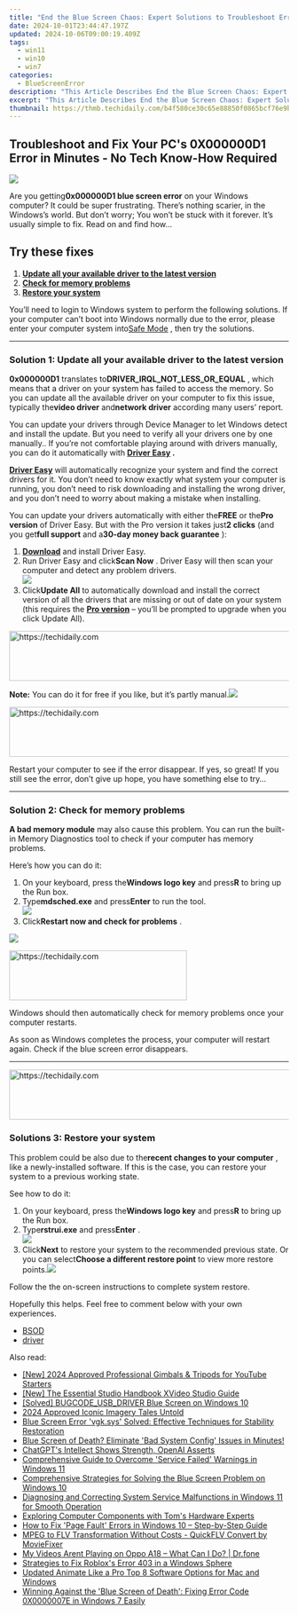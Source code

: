 ```yaml
---
title: "End the Blue Screen Chaos: Expert Solutions to Troubleshoot Error 0xC000021A in Windows 11 and 8"
date: 2024-10-01T23:44:47.197Z
updated: 2024-10-06T09:00:19.409Z
tags:
  - win11
  - win10
  - win7
categories:
  - BlueScreenError
description: "This Article Describes End the Blue Screen Chaos: Expert Solutions to Troubleshoot Error 0xC000021A in Windows 11 and 8"
excerpt: "This Article Describes End the Blue Screen Chaos: Expert Solutions to Troubleshoot Error 0xC000021A in Windows 11 and 8"
thumbnail: https://thmb.techidaily.com/b4f580ce30c65e88850f0865bcf76e9b30f93eff5e8a5ffb4e4a9c4a1397858e.jpg
---
```


## Troubleshoot and Fix Your PC's 0X000000D1 Error in Minutes - No Tech Know-How Required

![](https://images.drivereasy.com/wp-content/uploads/2018/09/Snap2.png)

 Are you getting**0x000000D1 blue screen error** on your Windows computer? It could be super frustrating. There’s nothing scarier, in the Windows’s world. But don’t worry; You won’t be stuck with it forever. It’s usually simple to fix. Read on and find how…

## Try these fixes

1. [**Update all your available driver to the latest version**](https://tools.techidaily.com/drivereasy/download/)
2. **[Check for memory problems](https://tools.techidaily.com/drivereasy/download/)**
3. **[Restore your system](https://tools.techidaily.com/drivereasy/download/)**

 You’ll need to login to Windows system to perform the following solutions. If your computer can’t boot into Windows normally due to the error, please enter your computer system into[Safe Mode](https://tools.techidaily.com/drivereasy/download/) , then try the solutions.

---

### Solution 1: Update all your available driver to the latest version

**0x000000D1** translates to**DRIVER\_IRQL\_NOT\_LESS\_OR\_EQUAL** , which means that a driver on your system has failed to access the memory. So you can update all the available driver on your computer to fix this issue, typically the**video driver** and**network driver** according many users’ report.

 You can update your drivers through Device Manager to let Windows detect and install the update. But you need to verify all your drivers one by one manually.. If you’re not comfortable playing around with drivers manually, you can do it automatically with **[Driver Easy](https://tools.techidaily.com/drivereasy/download/) .**

**[Driver Easy](https://tools.techidaily.com/drivereasy/download/)**  will automatically recognize your system and find the correct drivers for it. You don’t need to know exactly what system your computer is running, you don’t need to risk downloading and installing the wrong driver, and you don’t need to worry about making a mistake when installing.

 You can update your drivers automatically with either the**FREE** or the**Pro version** of Driver Easy. But with the Pro version it takes just**2 clicks** (and you get**full support** and a**30-day money back guarantee** ):

1. **[Download](https://tools.techidaily.com/drivereasy/download/)**  and install Driver Easy.
2. Run Driver Easy and click**Scan Now** . Driver Easy will then scan your computer and detect any problem drivers.  
![](https://images.drivereasy.com/wp-content/uploads/2018/09/img_5b8cfebf6571e.jpg)
3. Click**Update All** to automatically download and install the correct version of all the drivers that are missing or out of date on your system (this requires the **[Pro version](https://tools.techidaily.com/drivereasy/download/)**  – you’ll be prompted to upgrade when you click Update All).  

<!-- affiliate ads begin -->
<a href="https://appsumo.8odi.net/c/5597632/2144276/7443" target="_top" id="2144276">
  <img src="//a.impactradius-go.com/display-ad/7443-2144276" border="0" alt="https://techidaily.com" width="728" height="90"/>
</a>
<img height="0" width="0" src="https://appsumo.8odi.net/i/5597632/2144276/7443" style="position:absolute;visibility:hidden;" border="0" />
<!-- affiliate ads end -->

**Note:** You can do it for free if you like, but it’s partly manual.![](https://images.drivereasy.com/wp-content/uploads/2018/09/img_5b8cffe964db3.jpg)

<!-- affiliate ads begin -->
<a href="https://appsumo.8odi.net/c/5597632/2137380/7443" target="_top" id="2137380">
  <img src="//a.impactradius-go.com/display-ad/7443-2137380" border="0" alt="https://techidaily.com" width="728" height="90"/>
</a>
<img height="0" width="0" src="https://appsumo.8odi.net/i/5597632/2137380/7443" style="position:absolute;visibility:hidden;" border="0" />
<!-- affiliate ads end -->

 Restart your computer to see if the error disappear. If yes, so great! If you still see the error, don’t give up hope, you have something else to try…

---

### Solution 2: Check for memory problems

**A bad memory module** may also cause this problem. You can run the built-in Memory Diagnostics tool to check if your computer has memory problems.

Here’s how you can do it:

1. On your keyboard, press the**Windows logo key** and press**R** to bring up the Run box.
2. Type**mdsched.exe** and press**Enter** to run the tool.  
![](https://images.drivereasy.com/wp-content/uploads/2018/09/img_5b8d00474dff3.jpg)
3. Click**Restart now and check for problems** .  

![](https://images.drivereasy.com/wp-content/uploads/2018/09/img_5b8d0065d2532.jpg)

<!-- affiliate ads begin -->
<a href="https://bluettius.sjv.io/c/5597632/2139113/17108" target="_top" id="2139113">
  <img src="//a.impactradius-go.com/display-ad/17108-2139113" border="0" alt="https://techidaily.com" width="320" height="90"/>
</a>
<img height="0" width="0" src="https://bluettius.sjv.io/i/5597632/2139113/17108" style="position:absolute;visibility:hidden;" border="0" />
<!-- affiliate ads end -->

 Windows should then automatically check for memory problems once your computer restarts.

 As soon as Windows completes the process, your computer will restart again. Check if the blue screen error disappears.

---

<!-- affiliate ads begin -->
<a href="https://appsumo.8odi.net/c/5597632/2082527/7443" target="_top" id="2082527">
  <img src="//a.impactradius-go.com/display-ad/7443-2082527" border="0" alt="https://techidaily.com" width="728" height="90"/>
</a>
<img height="0" width="0" src="https://appsumo.8odi.net/i/5597632/2082527/7443" style="position:absolute;visibility:hidden;" border="0" />
<!-- affiliate ads end -->

### Solutions 3: Restore your system

 This problem could be also due to the**recent changes to your computer** , like a newly-installed software. If this is the case, you can restore your system to a previous working state.

See how to do it:

1. On your keyboard, press the**Windows logo key** and press**R** to bring up the Run box.
2. Type**rstrui.exe** and press**Enter** .  
![](https://images.drivereasy.com/wp-content/uploads/2018/09/img_5b8d00a9dd171.jpg)
3. Click**Next** to restore your system to the recommended previous state. Or you can select**Choose a different restore point** to view more restore points.![](https://images.drivereasy.com/wp-content/uploads/2018/09/img_5b8d00d8b78f7.jpg)

Follow the the on-screen instructions to complete system restore.

 Hopefully this helps. Feel free to comment below with your own experiences.

* [BSOD](https://tools.techidaily.com/drivereasy/download/)
* [driver](https://tools.techidaily.com/drivereasy/download/)

<ins class="adsbygoogle"
     style="display:block"
     data-ad-format="autorelaxed"
     data-ad-client="ca-pub-7571918770474297"
     data-ad-slot="1223367746"></ins>

<ins class="adsbygoogle"
     style="display:block"
     data-ad-client="ca-pub-7571918770474297"
     data-ad-slot="8358498916"
     data-ad-format="auto"
     data-full-width-responsive="true"></ins>

<span class="atpl-alsoreadstyle">Also read:</span>
<div><ul>
<li><a href="https://fox-links.techidaily.com/new-2024-approved-professional-gimbals-and-tripods-for-youtube-starters/"><u>[New] 2024 Approved Professional Gimbals & Tripods for YouTube Starters</u></a></li>
<li><a href="https://fox-info.techidaily.com/new-the-essential-studio-handbook-xvideo-studio-guide/"><u>[New] The Essential Studio Handbook XVideo Studio Guide</u></a></li>
<li><a href="https://blue-screen-error.techidaily.com/solved-bugcodeusbdriver-blue-screen-on-windows-10/"><u>[Solved] BUGCODE_USB_DRIVER Blue Screen on Windows 10</u></a></li>
<li><a href="https://fox-cloud.techidaily.com/2024-approved-iconic-imagery-tales-untold/"><u>2024 Approved Iconic Imagery Tales Untold</u></a></li>
<li><a href="https://blue-screen-error.techidaily.com/blue-screen-error-vgksys-solved-effective-techniques-for-stability-restoration/"><u>Blue Screen Error 'vgk.sys' Solved: Effective Techniques for Stability Restoration</u></a></li>
<li><a href="https://blue-screen-error.techidaily.com/1723199698884-blue-screen-of-death-eliminate-bad-system-config-issues-in-minutes/"><u>Blue Screen of Death? Eliminate 'Bad System Config' Issues in Minutes!</u></a></li>
<li><a href="https://tech-haven.techidaily.com/chatgpts-intellect-shows-strength-openai-asserts/"><u>ChatGPT's Intellect Shows Strength, OpenAI Asserts</u></a></li>
<li><a href="https://blue-screen-error.techidaily.com/comprehensive-guide-to-overcome-service-failed-warnings-in-windows-11/"><u>Comprehensive Guide to Overcome 'Service Failed' Warnings in Windows 11</u></a></li>
<li><a href="https://blue-screen-error.techidaily.com/comprehensive-strategies-for-solving-the-blue-screen-problem-on-windows-10/"><u>Comprehensive Strategies for Solving the Blue Screen Problem on Windows 10</u></a></li>
<li><a href="https://blue-screen-error.techidaily.com/diagnosing-and-correcting-system-service-malfunctions-in-windows-11-for-smooth-operation/"><u>Diagnosing and Correcting System Service Malfunctions in Windows 11 for Smooth Operation</u></a></li>
<li><a href="https://hardware-reviews.techidaily.com/exploring-computer-components-with-toms-hardware-experts-t17239718736562/"><u>Exploring Computer Components with Tom's Hardware Experts</u></a></li>
<li><a href="https://blue-screen-error.techidaily.com/how-to-fix-page-fault-errors-in-windows-10-step-by-step-guide/"><u>How to Fix 'Page Fault' Errors in Windows 10 – Step-by-Step Guide</u></a></li>
<li><a href="https://some-guidance.techidaily.com/mpeg-to-flv-transformation-without-costs-quickflv-convert-by-moviefixer/"><u>MPEG to FLV Transformation Without Costs - QuickFLV Convert by MovieFixer</u></a></li>
<li><a href="https://howto.techidaily.com/my-videos-arent-playing-on-oppo-a18-what-can-i-do-drfone-by-drfone-fix-android-problems-fix-android-problems/"><u>My Videos Arent Playing on Oppo A18 – What Can I Do? | Dr.fone</u></a></li>
<li><a href="https://win11.techidaily.com/strategies-to-fix-robloxs-error-403-in-a-windows-sphere/"><u>Strategies to Fix Roblox's Error 403 in a Windows Sphere</u></a></li>
<li><a href="https://ai-driven-video-production.techidaily.com/updated-animate-like-a-pro-top-8-software-options-for-mac-and-windows/"><u>Updated Animate Like a Pro Top 8 Software Options for Mac and Windows</u></a></li>
<li><a href="https://blue-screen-error.techidaily.com/winning-against-the-blue-screen-of-death-fixing-error-code-0x0000007e-in-windows-7-easily/"><u>Winning Against the 'Blue Screen of Death': Fixing Error Code 0X0000007E in Windows 7 Easily</u></a></li>
</ul></div>

